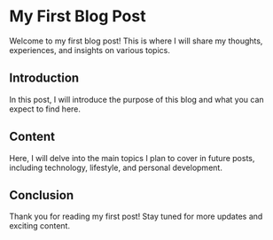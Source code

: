 # My First Blog Post
Welcome to my first blog post! This is where I will share my thoughts, experiences, and insights on various topics.

## Introduction
In this post, I will introduce the purpose of this blog and what you can expect to find here.

## Content
Here, I will delve into the main topics I plan to cover in future posts, including technology, lifestyle, and personal development.

## Conclusion
Thank you for reading my first post! Stay tuned for more updates and exciting content.